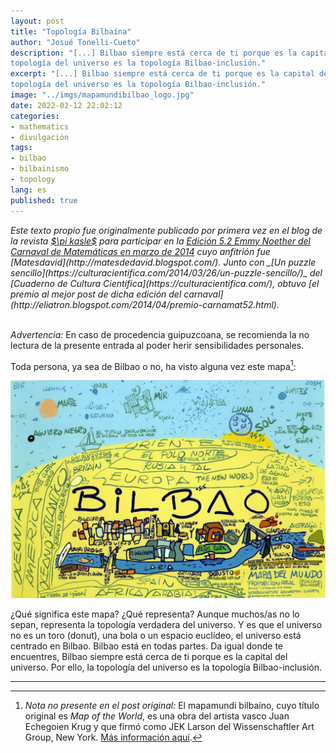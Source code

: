 ```yaml
---
layout: post
title: "Topología Bilbaína"
author: "Josué Tonelli-Cueto"
description: "[...] Bilbao siempre está cerca de ti porque es la capital del universo. Por ello, la
topología del universo es la topología Bilbao-inclusión."
excerpt: "[...] Bilbao siempre está cerca de ti porque es la capital del universo. Por ello, la
topología del universo es la topología Bilbao-inclusión."
image: "../imgs/mapamundibilbao_logo.jpg"
date: 2022-02-12 22:02:12
categories:
- mathematics
- divulgación
tags:
- bilbao
- bilbainismo
- topology
lang: es
published: true
---
```


<div class="jumbotron abstract" style="font-style: italic;">
Este texto propio fue originalmente publicado por primera vez en el blog de la revista <a href="https://pikasle.com/pikasle_es.html">$\pi kasle$</a> para participar en la <a href="http://matesdedavid.blogspot.com/2014/03/edicion-52-emmy-noether_10.html">Edición 5.2 Emmy Noether del Carnaval de Matemáticas en marzo de 2014</a> cuyo anfitrión fue [Matesdavid](http://matesdedavid.blogspot.com/). Junto con _[Un puzzle sencillo](https://culturacientifica.com/2014/03/26/un-puzzle-sencillo/)_ del [Cuaderno de Cultura Científica](https://culturacientifica.com/), obtuvo [el premio al mejor post de dicha edición del carnaval](http://eliatron.blogspot.com/2014/04/premio-carnamat52.html).
</div>
<br/>

*Advertencia:* En caso de procedencia guipuzcoana, se recomienda la no lectura de la presente
entrada al poder herir sensibilidades personales.

Toda persona, ya sea de Bilbao o no, ha visto alguna vez este mapa[^MB]:

![Mapamundi de Bilbao](../imgs/mapamundibilbao.jpg)

¿Qué significa este mapa? ¿Qué representa? Aunque muchos/as no lo sepan, representa la topología verdadera del universo. Y es que el universo no es un toro (donut), una bola o un espacio euclídeo, el universo está centrado en Bilbao. Bilbao está en todas partes. Da igual donde te encuentres, Bilbao siempre está cerca de ti porque es la capital del universo. Por ello, la
topología del universo es la topología Bilbao-inclusión.

[^MB]: _Nota no presente en el post original:_ El mapamundi bilbaíno, cuyo título original es _Map of the World_, es una obra del artista vasco Juan Echegoien Krug y que firmó como JEK Larson del Wissenschaftler Art Group, New York. [Más información aquí](https://www.elcorreo.com/bizkaia/201601/26/quien-dibujo-mapamundi-bilbao-20160119104605.html).

***
